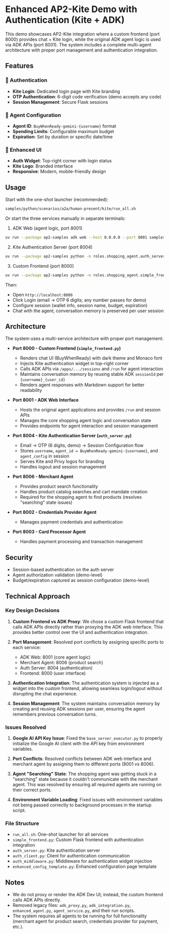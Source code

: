 # Enhanced AP2-Kite Demo with Authentication (Kite + ADK)

This demo showcases AP2-Kite integration where a custom frontend (port 8000) provides chat + Kite login, while the original ADK agent logic is used via ADK APIs (port 8001). The system includes a complete multi-agent architecture with proper port management and authentication integration.

## Features

### 🔐 Authentication
- **Kite Login**: Dedicated login page with Kite branding
- **OTP Authentication**: 6-digit code verification (demo accepts any code)
- **Session Management**: Secure Flask sessions

### 🤖 Agent Configuration
- **Agent ID**: `BuyWhenReady-gemini-{username}` format
- **Spending Limits**: Configurable maximum budget
- **Expiration**: Set by duration or specific date/time

### 🎨 Enhanced UI
- **Auth Widget**: Top-right corner with login status
- **Kite Logo**: Branded interface
- **Responsive**: Modern, mobile-friendly design

## Usage

Start with the one-shot launcher (recommended):

```bash
samples/python/scenarios/a2a/human-present/kite/run_all.sh
```

Or start the three services manually in separate terminals:

1) ADK Web (agent logic, port 8001)

```bash
uv run --package ap2-samples adk web --host 0.0.0.0 --port 8001 samples/python/src/roles
```

2) Kite Authentication Server (port 8004)

```bash
uv run --package ap2-samples python -m roles.shopping_agent.auth_server
```

3) Custom Frontend (port 8000)

```bash
uv run --package ap2-samples python -m roles.shopping_agent.simple_frontend
```

Then:
- Open `http://localhost:8000`
- Click Login (email → OTP 6 digits; any number passes for demo)
- Configure session (wallet info, session name, budget, expiration)
- Chat with the agent; conversation memory is preserved per user session

## Architecture

The system uses a multi-service architecture with proper port management:

- **Port 8000 - Custom Frontend (`simple_frontend.py`)**
  - Renders chat UI (BuyWhenReady) with dark theme and Monaco font
  - Injects Kite authentication widget in top-right corner
  - Calls ADK APIs via `/apps/.../sessions` and `/run` for agent interaction
  - Maintains conversation memory by reusing stable ADK `sessionId` per `{username}_{user_id}`
  - Renders agent responses with Markdown support for better readability

- **Port 8001 - ADK Web Interface**
  - Hosts the original agent applications and provides `/run` and session APIs
  - Manages the core shopping agent logic and conversation state
  - Provides endpoints for agent interaction and session management

- **Port 8004 - Kite Authentication Server (`auth_server.py`)**
  - Email → OTP (6 digits, demo) → Session Configuration flow
  - Stores `username`, `agent_id = BuyWhenReady-gemini-{username}`, and `agent_config` in session
  - Serves Kite and Privy logos for branding
  - Handles logout and session management

- **Port 8006 - Merchant Agent**
  - Provides product search functionality
  - Handles product catalog searches and cart mandate creation
  - Required for the shopping agent to find products (resolves "searching" state issues)

- **Port 8002 - Credentials Provider Agent**
  - Manages payment credentials and authentication

- **Port 8003 - Card Processor Agent**
  - Handles payment processing and transaction management

## Security

- Session-based authentication on the auth server
- Agent authorization validation (demo-level)
- Budget/expiration captured as session configuration (demo-level)

## Technical Approach

### Key Design Decisions

1. **Custom Frontend vs ADK Proxy**: We chose a custom Flask frontend that calls ADK APIs directly rather than proxying the ADK web interface. This provides better control over the UI and authentication integration.

2. **Port Management**: Resolved port conflicts by assigning specific ports to each service:
   - ADK Web: 8001 (core agent logic)
   - Merchant Agent: 8006 (product search)
   - Auth Server: 8004 (authentication)
   - Frontend: 8000 (user interface)

3. **Authentication Integration**: The authentication system is injected as a widget into the custom frontend, allowing seamless login/logout without disrupting the chat experience.

4. **Session Management**: The system maintains conversation memory by creating and reusing ADK sessions per user, ensuring the agent remembers previous conversation turns.

### Issues Resolved

1. **Google AI API Key Issue**: Fixed the `base_server_executor.py` to properly initialize the Google AI client with the API key from environment variables.

2. **Port Conflicts**: Resolved conflicts between ADK web interface and merchant agent by assigning them to different ports (8001 vs 8006).

3. **Agent "Searching" State**: The shopping agent was getting stuck in a "searching" state because it couldn't communicate with the merchant agent. This was resolved by ensuring all required agents are running on their correct ports.

4. **Environment Variable Loading**: Fixed issues with environment variables not being passed correctly to background processes in the startup script.

### File Structure

- `run_all.sh`: One-shot launcher for all services
- `simple_frontend.py`: Custom Flask frontend with authentication integration
- `auth_server.py`: Kite authentication server
- `auth_client.py`: Client for authentication communication
- `auth_middleware.py`: Middleware for authentication widget injection
- `enhanced_config_template.py`: Enhanced configuration page template

## Notes

- We do not proxy or render the ADK Dev UI; instead, the custom frontend calls ADK APIs directly.
- Removed legacy files: `adk_proxy.py`, `adk_integration.py`, `enhanced_agent.py`, `agent_service.py`, and their run scripts.
- The system requires all agents to be running for full functionality (merchant agent for product search, credentials provider for payment, etc.).
